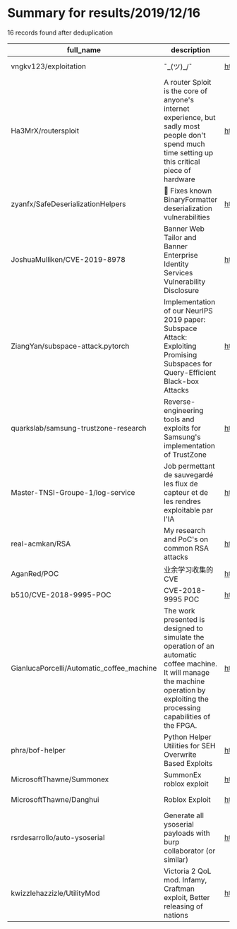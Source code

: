 
# Summary for results/2019/12/16
    
16 records found after deduplication

| full_name | description | html_url | matched_list | matched_count | pushed_at | size | stargazers_count | language | forks_count |
|-------------------------------------------|--------------------------------------------------------------------------------------------------------------------------------------------------------------------------------------|--------------------------------------------------------------|----------------------|-----------------|---------------------------|--------|--------------------|------------|---------------|
| vngkv123/exploitation | ¯\_(ツ)_/¯ | https://github.com/vngkv123/exploitation | ['exploit'] | 1 | 2019-12-16 10:53:05+00:00 | 3158 | 25 | C | 15 |
| Ha3MrX/routersploit | A router Sploit is the core of anyone's internet experience, but sadly most people don't spend much time setting up this critical piece of hardware | https://github.com/Ha3MrX/routersploit | ['sploit'] | 1 | 2019-12-16 00:07:24+00:00 | 208 | 34 | Shell | 15 |
| zyanfx/SafeDeserializationHelpers | :japanese_ogre: Fixes known BinaryFormatter deserialization vulnerabilities | https://github.com/zyanfx/SafeDeserializationHelpers | ['exploit'] | 1 | 2019-12-16 10:13:20+00:00 | 1990 | 6 | C# | 5 |
| JoshuaMulliken/CVE-2019-8978 | Banner Web Tailor and Banner Enterprise Identity Services Vulnerability Disclosure | https://github.com/JoshuaMulliken/CVE-2019-8978 | ['cve-2'] | 1 | 2019-12-16 20:26:09+00:00 | 16 | 8 | | 2 |
| ZiangYan/subspace-attack.pytorch | Implementation of our NeurIPS 2019 paper: Subspace Attack: Exploiting Promising Subspaces for Query-Efficient Black-box Attacks | https://github.com/ZiangYan/subspace-attack.pytorch | ['exploit'] | 1 | 2019-12-16 13:23:20+00:00 | 1907 | 8 | Python | 2 |
| quarkslab/samsung-trustzone-research | Reverse-engineering tools and exploits for Samsung's implementation of TrustZone | https://github.com/quarkslab/samsung-trustzone-research | ['exploit'] | 1 | 2019-12-16 14:29:44+00:00 | 88 | 91 | Python | 17 |
| Master-TNSI-Groupe-1/log-service | Job permettant de sauvegardé les flux de capteur et de les rendres exploitable par l'IA | https://github.com/Master-TNSI-Groupe-1/log-service | ['exploit'] | 1 | 2019-12-16 08:46:46+00:00 | 25856 | 0 | Java | 0 |
| real-acmkan/RSA | My research and PoC's on common RSA attacks | https://github.com/real-acmkan/RSA | ['attack poc'] | 1 | 2019-12-16 03:13:12+00:00 | 2 | 1 | Python | 0 |
| AganRed/POC | 业余学习收集的CVE | https://github.com/AganRed/POC | ['cve poc'] | 1 | 2019-12-16 13:20:03+00:00 | 3 | 0 | | 0 |
| b510/CVE-2018-9995-POC | CVE-2018-9995 POC | https://github.com/b510/CVE-2018-9995-POC | ['cve poc', 'cve-2'] | 2 | 2019-12-16 12:17:19+00:00 | 3 | 1 | Python | 0 |
| GianlucaPorcelli/Automatic_coffee_machine | The work presented is designed to simulate the operation of an automatic coffee machine. It will manage the machine operation by exploiting the processing capabilities of the FPGA. | https://github.com/GianlucaPorcelli/Automatic_coffee_machine | ['exploit'] | 1 | 2019-12-16 12:13:38+00:00 | 4440 | 0 | VHDL | 0 |
| phra/bof-helper | Python Helper Utilities for SEH Overwrite Based Exploits | https://github.com/phra/bof-helper | ['exploit'] | 1 | 2019-12-16 14:17:59+00:00 | 20 | 2 | Python | 0 |
| MicrosoftThawne/Summonex | SummonEx roblox exploit | https://github.com/MicrosoftThawne/Summonex | ['exploit'] | 1 | 2019-12-16 15:20:58+00:00 | 14 | 1 | C++ | 0 |
| MicrosoftThawne/Danghui | Roblox Exploit | https://github.com/MicrosoftThawne/Danghui | ['exploit'] | 1 | 2019-12-16 15:23:32+00:00 | 5 | 1 | C++ | 0 |
| rsrdesarrollo/auto-ysoserial | Generate all ysoserial payloads with burp collaborator (or similar) | https://github.com/rsrdesarrollo/auto-ysoserial | ['exploit'] | 1 | 2019-12-16 18:01:26+00:00 | 5 | 1 | Python | 0 |
| kwizzlehazzizle/UtilityMod | Victoria 2 QoL mod. Infamy, Craftman exploit, Better releasing of nations | https://github.com/kwizzlehazzizle/UtilityMod | ['exploit'] | 1 | 2019-12-16 23:53:10+00:00 | 22 | 0 | | 0 |

